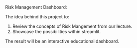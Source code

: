 Risk Management Dashboard:

The idea behind this project to:
1. Review the concepts of Risk Mangement from our lecture. 
2. Showcase the possibilities within streamlit.

The result will be an interactive educational dashboard.